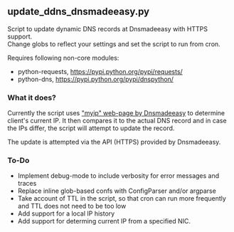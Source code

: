 ## update_ddns_dnsmadeeasy.py

Script to update dynamic DNS records at Dnsmadeeasy with HTTPS support.  
Change globs to reflect your settings and set the script to run from cron.

Requires following non-core modules:
  * python-requests, https://pypi.python.org/pypi/requests/
  * python-dns, https://pypi.python.org/pypi/dnspython/

### What it does?

Currently the script uses ["myip" web-page by Dnsmadeeasy](http://www.dnsmadeeasy.com/myip.jsp)
to determine client's current IP. It then compares it to the actual DNS record and in case
the IPs differ, the script will attempt to update the record. 

The update is attempted via the API (HTTPS) provided by Dnsmadeeasy.

### To-Do
  * Implement debug-mode to include verbosity for error messages and traces
  * Replace inline glob-based confs with ConfigParser and/or argparse
  * Take account of TTL in the script, so that cron can run more frequently and TTL does not need to be too low
  * Add support for a local IP history
  * Add support for determing current IP from a specified NIC.
  
  
